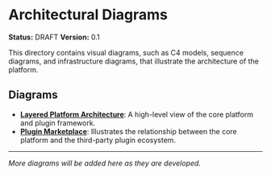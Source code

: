# Architectural Diagrams

**Status:** DRAFT
**Version:** 0.1

This directory contains visual diagrams, such as C4 models, sequence diagrams, and infrastructure diagrams, that illustrate the architecture of the platform.

## Diagrams

*   **[Layered Platform Architecture](https://static.crowdsourcingcures.org/img/layered-platform-architecture-diagram.png)**: A high-level view of the core platform and plugin framework.
*   **[Plugin Marketplace](https://static.crowdsourcingcures.org/img/plugin-marketplace.png)**: Illustrates the relationship between the core platform and the third-party plugin ecosystem.

---
*More diagrams will be added here as they are developed.* 